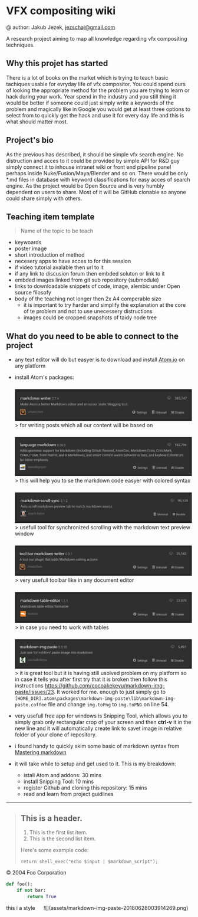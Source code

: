 # VFX compositing wiki
@ author: Jakub Jezek, jezschaj@gmail.com

A research project aiming to map all knowledge regarding vfx compositing techniques.

## Why this projet has started
There is a lot of books on the market which is trying to teach basic tachiques usable for evryday life of vfx compositor. You could spend ours of looking the appropriate method for the problem you are trying to learn or hack during your work. Year spend in the industry and you still thing it would be better if someone could just simply write a keywords of the problem and magically like in Google you would get at least three options to select from to quickly get the hack and use it for every day life and this is what should matter most.

## Project's bio
As the previous has described, it should be simple vfx search engine. No distruction and acces to it could be provided by simple API for R&D guy simply connect it to inhouse intranet wiki or front end pipeline panel perhaps inside Nuke/Fusion/Maya/Blender and so on. There would be only *.md files in database with keyword classifications for easy acces of search engine. As the project would be Open Source and is very humbly dependent on users to share. Most of it will be GitHub clonable so anyone could share simply with others.

## Teaching item template
> Name of the topic to be teach
* keywoards
* poster image
* short introduction of method
* necesery apps to have acces to for this session
* if video tutorial avalable then url to it
* if any link to discusion forum then embded soluton or link to it
* embded images linked from git sub repository (submodule)
* links to downloadable snippets of code, image, alembic under Open source filosofy
* body of the teaching not longer then 2x A4 comperable size
  - it is important to try harder and simplify the explanation at the core of te problem and not to use unecessery distructions
  - images could be cropped snapshots of taidy node tree


## What do you need to be able to connect to the project
- any text editor will do but easyer is to download and install [Atom.io](http://atom.io) on any platform
- install Atom's packages:

    ><div style="float:left;margin:0 10px 10px 0">
    ![](assets/markdown-img-paste-2018062720120129.png)</div>
      > for writing posts which all our content will be based on

    ><div style="float:left;margin:0 10px 10px 0">
    ![](assets/markdown-img-paste-20180627201345373.png)</div>
      > this will help you to se the markdown code easyer with colored syntax

    ><div style="float:right;margin:0 10px 10px 0">
    ![](assets/markdown-img-paste-20180627201421366.png)</div>
      > usefull tool for synchronized scrolling with the markdown text preview window

    ><div style="float:right;margin:0 10px 10px 0">
    ![](assets/markdown-img-paste-2018062720150706.png)</div>
      > very usefull toolbar like in any document editor

    ><div style="float:right;margin:0 10px 10px 0">
    ![](assets/markdown-img-paste-20180627201532286.png)</div>
      > in case you need to work with tables

    ><div style="float:right;margin:0 10px 10px 0">
    ![](assets/markdown-img-paste-20180627201556678.png)</div>
      > it is great tool but it is having still usolved problem on my platform so in case it tells you after first try that it is broken then follow this instructions <https://github.com/cocoakekeyu/markdown-img-paste/issues/23>. It worked for me. enough to just simply go to `[HOME_DIR].atom\packages\markdown-img-paste\lib\markdown-img-paste.coffee` file and change `img.toPng` to `img.toPNG` on line 54.

- very usefull free app for windows is Snipping Tool, which allows you to simply grab only rectangular crop of your screen and then **ctrl-v** it in the new line and it will automatically create link to savet image in relative folder of your clone of repository.

- i found handy to quickly skim some basic of markdown syntax from [Mastering markdown](https://guides.github.com/features/mastering-markdown/)
- it will take while to setup and get used to it. This is my breakdown:
  - istall Atom and addons: 30 mins
  - install Snipping Tool: 10 mins
  - register Github and cloning this repository: 15 mins
  - read and learn from project guidlines

--------------------------------------
> ## This is a header.
>
> 1.   This is the first list item.
> 2.   This is the second list item.
>
> Here's some example code:
>
>     return shell_exec("echo $input | $markdown_script");

<div class="footer">
    &copy; 2004 Foo Corporation
</div>

```python
def foo():
    if not bar:
        return True
```

<div style="float:right;margin:0 10px 10px 0">
    ![](assets/markdown-img-paste-20180628003914269.png)
</div>
this i a style
